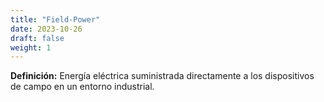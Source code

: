 ```yaml
---
title: "Field-Power"
date: 2023-10-26
draft: false
weight: 1
---
```


**Definición:** Energía eléctrica suministrada directamente a los dispositivos de campo en un entorno industrial.
